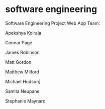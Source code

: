 # software engineering
Software Engineering Project Web App Team:

Apekshya Koirala

Connar Page

James Robinson

Matt Gordon

Matthew Milford

Michael Hudson]

Samita Neupane

Stephanie Maynard

